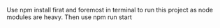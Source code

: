 Use npm install firat and foremost in terminal to run this project as  node modules are heavy.
Then use npm run start
